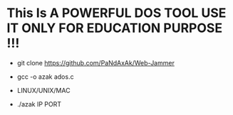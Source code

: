 # This Is A POWERFUL DOS TOOL USE IT ONLY FOR EDUCATION PURPOSE !!!

- git clone https://github.com/PaNdAxAk/Web-Jammer

- gcc -o azak ados.c

- LINUX/UNIX/MAC

- ./azak IP PORT
